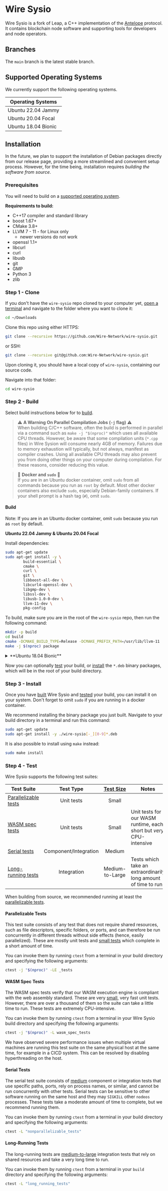 # Wire Sysio
Wire Sysio is a fork of Leap, a C++ implementation of the [Antelope](https://github.com/AntelopeIO) protocol. It contains blockchain node software and supporting tools for developers and node operators.

## Branches
The `main` branch is the latest stable branch. 


## Supported Operating Systems
We currently support the following operating systems.

| **Operating Systems**           |
|---------------------------------|
| Ubuntu 22.04 Jammy              |
| Ubuntu 20.04 Focal              |
| Ubuntu 18.04 Bionic             |


<!-- TODO: needs to add and test build on unsupported environments -->

## Installation 
In the future, we plan to support the installation of Debian packages directly from our release page, providing a more streamlined and convenient setup process. However, for the time being, installation requires *building the software from source*.

### Prerequisites
You will need to build on a [supported operating system](#supported-operating-systems).

**Requirements to build:**
- C++17 compiler and standard library
- boost 1.67+
- CMake 3.8+
- LLVM 7 - 11 - for Linux only
  - newer versions do not work
- openssl 1.1+
- libcurl
- curl
- libusb
- git
- GMP
- Python 3
- zlib

### Step 1 - Clone
If you don't have the `wire-sysio` repo cloned to your computer yet, [open a terminal](https://itsfoss.com/open-terminal-ubuntu) and navigate to the folder where you want to clone it:

```bash
cd ~/Downloads
```

Clone this repo using either HTTPS:

```bash
git clone --recursive https://github.com/Wire-Network/wire-sysio.git
```
or SSH:

```bash
git clone --recursive git@github.com:Wire-Network/wire-sysio.git
```

Upon cloning it, you should have a local copy of `wire-sysio`, containing our source code.

Navigate into that folder:


```bash
cd wire-sysio
```

<!-- TODO: should add libraries/fc as github submodule and include prior to build step -->

### Step 2 - Build
Select build instructions below for to [build](#build).

> ⚠️ **A Warning On Parallel Compilation Jobs (`-j` flag)** ⚠️  
When building C/C++ software, often the build is performed in parallel via a command such as `make -j "$(nproc)"` which uses all available CPU threads. However, be aware that some compilation units (`*.cpp` files) in Wire Sysion will consume nearly 4GB of memory. Failures due to memory exhaustion will typically, but not always, manifest as compiler crashes. Using all available CPU threads may also prevent you from doing other things on your computer during compilation. For these reasons, consider reducing this value.

> 🐋 **Docker and `sudo`** 🐋  
If you are in an Ubuntu docker container, omit `sudo` from all commands because you run as `root` by default. Most other docker containers also exclude `sudo`, especially Debian-family containers. If your shell prompt is a hash tag (`#`), omit `sudo`.

####  Build
Note: If you are in an Ubuntu docker container, omit `sudo` because you run as `root` by default.

**Ubuntu 22.04 Jammy & Ubuntu 20.04 Focal**

Install dependencies:
```bash
sudo apt-get update
sudo apt-get install -y \
        build-essential \
        cmake \
        curl \
        git \
        libboost-all-dev \
        libcurl4-openssl-dev \
        libgmp-dev \
        libssl-dev \
        libusb-1.0-0-dev \
        llvm-11-dev \
        pkg-config
```
To build, make sure you are in the root of the `wire-sysio` repo, then run the following command:

```bash
mkdir -p build
cd build
cmake -DCMAKE_BUILD_TYPE=Release -DCMAKE_PREFIX_PATH=/usr/lib/llvm-11 ..
make -j $(nproc) package
```


</details>

<details> <summary>**Ubuntu 18.04 Bionic**</summary>

Install dependencies:
```bash
sudo apt-get update
sudo apt-get install -y \
        build-essential \
        cmake \
        curl \
        g++-8 \
        git \
        libcurl4-openssl-dev \
        libgmp-dev \
        libssl-dev \
        libusb-1.0-0-dev \
        llvm-7-dev \
        pkg-config \
        python3 \
        zlib1g-dev
```
You need to build Boost from source on this distribution:
```bash
curl -fL https://boostorg.jfrog.io/artifactory/main/release/1.79.0/source/boost_1_79_0.tar.bz2 -o ~/Downloads/boost_1_79_0.tar.bz2
tar -jvxf ~/Downloads/boost_1_79_0.tar.bz2 -C ~/Downloads/
pushd ~/Downloads/boost_1_79_0
./bootstrap.sh --prefix="$HOME/boost1.79"
./b2 --with-iostreams --with-date_time --with-filesystem --with-system --with-program_options --with-chrono --with-test -j "$(nproc)" install
popd
```
The Boost `*.tar.bz2` download and `boost_1_79_0` folder can be removed now if you want more space.
```bash
rm -r ~/Downloads/boost_1_79_0.tar.bz2 ~/Downloads/boost_1_79_0
```
From a terminal in the root of the `wire-sysio` repo, build.
```bash
mkdir -p build
cd build
cmake -DCMAKE_C_COMPILER=gcc-8 -DCMAKE_CXX_COMPILER=g++-8 -DCMAKE_PREFIX_PATH="$HOME/boost1.79;/usr/lib/llvm-7/" -DCMAKE_BUILD_TYPE=Release ..
make -j "$(nproc)" package
```
After building, you may remove the `~/boost1.79` directory or you may keep it around for your next build.
</details>

Now you can optionally [test](#step-4---test) your build, or [install](#step-5---install) the `*.deb` binary packages, which will be in the root of your build directory.


### Step 3 - Install
Once you have [built](#step-3---build-the-source-code) Wire Sysio and [tested](#step-4---test) your build, you can install it on your system. Don't forget to omit `sudo` if you are running in a docker container.

We recommend installing the binary package you just built. Navigate to your build directory in a terminal and run this command:
```bash
sudo apt-get update
sudo apt-get install -y ./wire-sysio[-_][0-9]*.deb
```

It is also possible to install using `make` instead:
```bash
sudo make install
```

### Step 4 - Test
Wire Sysio supports the following test suites:

Test Suite | Test Type | [Test Size](https://testing.googleblog.com/2010/12/test-sizes.html) | Notes
---|:---:|:---:|---
[Parallelizable tests](#parallelizable-tests) | Unit tests | Small
[WASM spec tests](#wasm-spec-tests) | Unit tests | Small | Unit tests for our WASM runtime, each short but _very_ CPU-intensive
[Serial tests](#serial-tests) | Component/Integration | Medium
[Long-running tests](#long-running-tests) | Integration | Medium-to-Large | Tests which take an extraordinarily long amount of time to run

When building from source, we recommended running at least the [parallelizable tests](#parallelizable-tests).

#### Parallelizable Tests
This test suite consists of any test that does not require shared resources, such as file descriptors, specific folders, or ports, and can therefore be run concurrently in different threads without side effects (hence, easily parallelized). These are mostly unit tests and [small tests](https://testing.googleblog.com/2010/12/test-sizes.html) which complete in a short amount of time.

You can invoke them by running `ctest` from a terminal in your build directory and specifying the following arguments:
```bash
ctest -j "$(nproc)" -LE _tests
```

#### WASM Spec Tests
The WASM spec tests verify that our WASM execution engine is compliant with the web assembly standard. These are very [small](https://testing.googleblog.com/2010/12/test-sizes.html), very fast unit tests. However, there are over a thousand of them so the suite can take a little time to run. These tests are extremely CPU-intensive.

You can invoke them by running `ctest` from a terminal in your Wire Sysio build directory and specifying the following arguments:
```bash
ctest -j "$(nproc)" -L wasm_spec_tests
```
We have observed severe performance issues when multiple virtual machines are running this test suite on the same physical host at the same time, for example in a CICD system. This can be resolved by disabling hyperthreading on the host.

#### Serial Tests
The serial test suite consists of [medium](https://testing.googleblog.com/2010/12/test-sizes.html) component or integration tests that use specific paths, ports, rely on process names, or similar, and cannot be run concurrently with other tests. Serial tests can be sensitive to other software running on the same host and they may `SIGKILL` other `nodeos` processes. These tests take a moderate amount of time to complete, but we recommend running them.

You can invoke them by running `ctest` from a terminal in your build directory and specifying the following arguments:
```bash
ctest -L "nonparallelizable_tests"
```

#### Long-Running Tests
The long-running tests are [medium-to-large](https://testing.googleblog.com/2010/12/test-sizes.html) integration tests that rely on shared resources and take a very long time to run.

You can invoke them by running `ctest` from a terminal in your `build` directory and specifying the following arguments:
```bash
ctest -L "long_running_tests"
```
